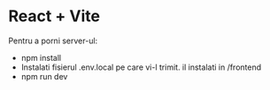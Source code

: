 # React + Vite

Pentru a porni server-ul:
- npm install
- Instalati fisierul .env.local pe care vi-l trimit. il instalati  in /frontend
- npm run dev